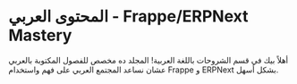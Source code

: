 # المحتوى العربي - Frappe/ERPNext Mastery

أهلاً بيك في قسم الشروحات باللغة العربية! المجلد ده مخصص للفصول المكتوبة بالعربي عشان نساعد المجتمع العربي على فهم واستخدام Frappe و ERPNext بشكل أسهل.